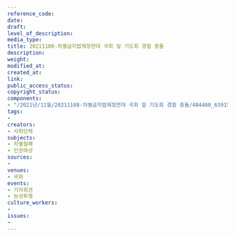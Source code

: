 ```yaml
---
reference_code: 
date: 
draft: 
level_of_description: 
media_type: 
title: 20211108-차별금지법제정연대 국회 앞 기도회 경찰 충돌
description: 
weight: 
modified_at: 
created_at: 
link: 
public_access_status: 
copyright_status: 
components:
- "/2021년/11월/20211108-차별금지법제정연대 국회 앞 기도회 경찰 충돌/404460_63915_2340.jpg"
tags:
- 
creators:
- 사회단체
subjects:
- 차별철폐
- 인권여성
sources:
- 
venues:
- 국회
events:
- 기자회견
- 농성투쟁
culture_workers:
- 
issues:
- 
---
```

